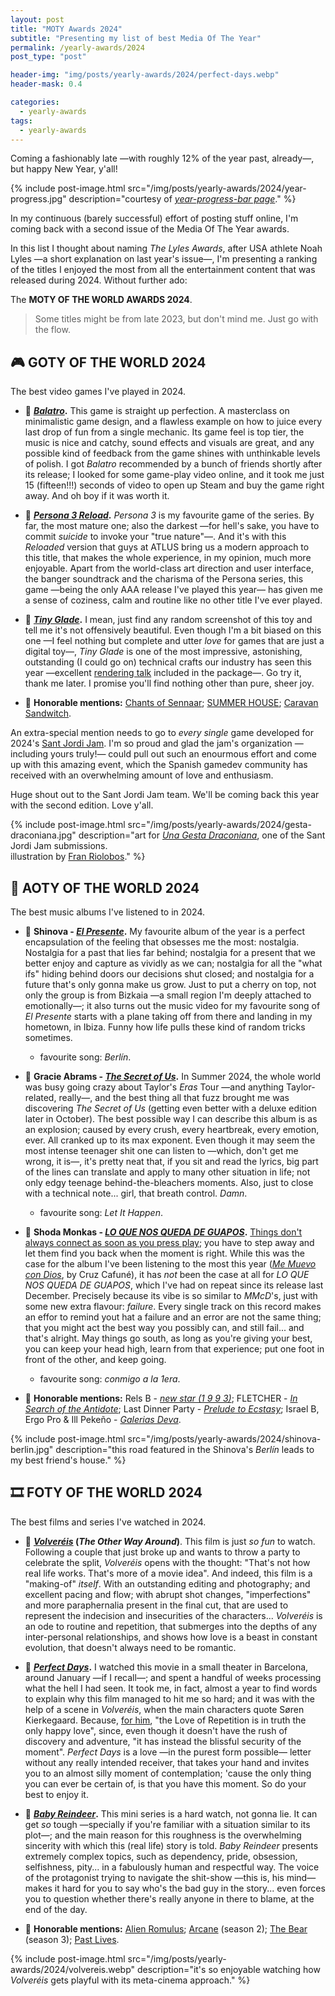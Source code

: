 ```yaml
---
layout: post
title: "MOTY Awards 2024"
subtitle: "Presenting my list of best Media Of The Year"
permalink: /yearly-awards/2024
post_type: "post"

header-img: "img/posts/yearly-awards/2024/perfect-days.webp"
header-mask: 0.4

categories:
  - yearly-awards
tags:
  - yearly-awards
---
```


Coming a fashionably late —with roughly 12% of the year past, already—, but
happy New Year, y'all!

{% include post-image.html src="/img/posts/yearly-awards/2024/year-progress.jpg" description="courtesy of <a href='https://year-progress-bar.pages.dev/'><i>year-progress-bar page</i></a>." %}

In my continuous (barely successful) effort of posting stuff online,
I'm coming back with a second issue of the Media Of The Year awards.

In this list I thought about naming _The Lyles Awards_, after USA athlete
Noah Lyles —a short explanation on last year's issue—, I'm presenting a
ranking of the titles I enjoyed the most from all the entertainment content
that was released during 2024. Without further ado:

The **MOTY OF THE WORLD AWARDS 2024**.

> Some titles might be from late 2023, but don't mind me. Just go with the flow.


## 🎮 GOTY OF THE WORLD 2024

The best video games I've played in 2024.

- 🥇 **[_Balatro_](https://store.steampowered.com/app/2379780/Balatro/).**
This game is straight up perfection. A masterclass on minimalistic game design,
and a flawless example on how to juice every last drop of fun from a single
mechanic. Its game feel is top tier, the music is nice and catchy, sound effects
and visuals are great, and any possible kind of feedback from the game shines with
unthinkable levels of polish. I got _Balatro_ recommended by a bunch of friends
shortly after its release; I looked for some game-play video online, and it took
me just 15 (fifteen!!!) seconds of video to open up Steam and buy the game right
away. And oh boy if it was worth it.

- 🥈 **[_Persona 3 Reload_](https://store.steampowered.com/app/2161700/Persona_3_Reload/).**
_Persona 3_ is my favourite game of the series. By far, the most mature one;
also the darkest —for hell's sake, you have to commit _suicide_ to invoke your
"true nature"—. And it's with this _Reloaded_ version that guys at ATLUS bring
us a modern approach to this title, that makes the whole experience, in
my opinion, much more enjoyable. Apart from the world-class art direction and user
interface, the banger soundtrack and the charisma of the Persona series, this
game —being the only AAA release I've played this year— has given me a sense of
coziness, calm and routine like no other title I've ever played.

- 🥉 **[_Tiny Glade_](https://store.steampowered.com/app/2198150/Tiny_Glade/).**
I mean, just find any random screenshot of this toy and tell me it's not
offensively beautiful. Even though I'm a bit biased on this one —I feel nothing
but complete and utter _love_ for games that are just a digital toy—, _Tiny Glade_
is one of the most impressive, astonishing, outstanding (I could go on) technical
crafts our industry has seen this year —excellent [rendering talk](https://www.youtube.com/watch?v=jusWW2pPnA0)
included in the package—. Go try it, thank me later. I promise you'll find nothing
other than pure, sheer joy.

- 💐 **Honorable mentions:**
[Chants of Sennaar](https://store.steampowered.com/app/1931770/Chants_of_Sennaar/);
[SUMMER HOUSE](https://store.steampowered.com/app/2533960/SUMMERHOUSE/);
[Caravan Sandwitch](https://store.steampowered.com/app/1582650/Caravan_SandWitch/).

An extra-special mention needs to go to _every single_ game developed
for 2024's [Sant Jordi Jam](https://bsky.app/profile/santjordijam.bsky.social).
I'm so proud and glad the jam's organization —including yours truly!—
could pull out such an enourmous effort and come up with this amazing
event, which the Spanish gamedev community has received with an
overwhelming amount of love and enthusiasm.

Huge shout out to the Sant Jordi Jam team. We'll be coming back this
year with the second edition. Love y'all.

{% include post-image.html src="/img/posts/yearly-awards/2024/gesta-draconiana.jpg" description="art for <a href='https://johnnyprat.itch.io/una-gesta-draconiana'><i>Una Gesta Draconiana</i></a>, one of the Sant Jordi Jam submissions.<br>illustration by <a href='https://bsky.app/profile/franxurio.bsky.social'>Fran Riolobos</a>." %}


## 💽 AOTY OF THE WORLD 2024

The best music albums I've listened to in 2024.

- 🥇 **Shinova - [_El Presente_](https://open.spotify.com/album/44OiGgZn2QmOAz926hjxCq?si=OOT2-C0hRSe4NtkxcweCnQ).**
My favourite album of the year is a perfect encapsulation of the feeling
that obsesses me the most: nostalgia. Nostalgia for a past that lies far
behind; nostalgia for a present that we better enjoy and capture as vividly
as we can; nostalgia for all the "what ifs" hiding behind doors our decisions
shut closed; and nostalgia for a future that's only gonna make us grow.
Just to put a cherry on top, not only the group is from Bizkaia —a small
region I'm deeply attached to emotionally—; it also turns out the music
video for my favourite song of _El Presente_ starts with a plane taking off
from there and landing in my hometown, in Ibiza. Funny how life pulls these
kind of random tricks sometimes.
  - favourite song: _Berlín_.

- 🥈 **Gracie Abrams - [_The Secret of Us_](https://open.spotify.com/album/56bdWeO40o3WfAD2Lja4dl?si=a75i_u_OTdS0HhobnT06Ng).**
In Summer 2024, the whole world was busy going crazy about Taylor's _Eras_ Tour
—and anything Taylor-related, really—, and the best thing all that fuzz brought
me was discovering _The Secret of Us_ (getting even better with a deluxe edition
later in October). The best possible way I can describe this album is as an
explosion; caused by every crush, every heartbreak, every emotion, ever. All
cranked up to its max exponent. Even though it may seem the most intense teenager
shit one can listen to —which, don't get me wrong, it is—, it's pretty neat that,
if you sit and read the lyrics, big part of the lines can translate and apply to
many other situation in life; not only edgy teenage behind-the-bleachers moments.
Also, just to close with a technical note... girl, that breath control. _Damn_.
  - favourite song: _Let It Happen_.

- 🥉 **Shoda Monkas - [_LO QUE NOS QUEDA DE GUAPOS_](https://open.spotify.com/album/73YCxZFDNxY1N0Y2AwbecK?si=bxuwUAUWTeSlui1EkuvcoA).**
[Things don't always connect as soon as you press play](https://youtu.be/-8Q4i2XwGY8?t=35);
you have to step away and let them find you back when the moment is right.
While this was the case for the album I've been listening to the most this year
([_Me Muevo con Dios_](https://open.spotify.com/album/7yvmtCjHcBe9DqIVl7AwQT),
by Cruz Cafuné), it has _not_ been the case at all for _LO QUE NOS QUEDA DE GUAPOS_,
which I've had on repeat since its release last December. Precisely because its
vibe is so similar to _MMcD_'s, just with some new extra flavour: _failure_.
Every single track on this record makes an effor to remind yout hat a failure and
an error are not the same thing; that you might act the best way you possibly can,
and still fail... and that's alright. May things go south, as long as you're giving
your best, you can keep your head high, learn from that experience; put one foot in
front of the other, and keep going.
  - favourite song: _conmigo a la 1era_.

- 💐 **Honorable mentions:**
Rels B - [_new star (1 9 9 3)_](https://open.spotify.com/album/6MxVqDR6nACRxGSePfK9y4?si=CMYI2jSXTomZgfSzS70DBQ);
FLETCHER - [_In Search of the Antidote_](https://open.spotify.com/album/1ZXvAPiGoqDXWsLHd3oZ8Q?si=R0JnqPFGRr-6rXPUMjthNw);
Last Dinner Party - [_Prelude to Ecstasy_](https://open.spotify.com/album/1ycq58KRtWt3wFtbuIkvLn?si=Lz-9AWh_TPWj7w7sQWLvrQ);
Israel B, Ergo Pro & Ill Pekeño - [_Galerias Deva_](https://open.spotify.com/album/3rmxjgroZS3EVh9IrIm7dZ?si=G5s3qoJPTkyPvF-jUBFKBw).

{% include post-image.html src="/img/posts/yearly-awards/2024/shinova-berlin.jpg" description="this road featured in the Shinova's <i>Berlín</i> leads to my best friend's house." %}


## 🎞️ FOTY OF THE WORLD 2024

The best films and series I've watched in 2024.

- 🥇 **[_Volveréis_](https://www.justwatch.com/us/movie/the-other-way-around) (_The Other Way Around_)**.
This film is just _so fun_ to watch. Following a couple that just broke up
and wants to throw a party to celebrate the split, _Volveréis_ opens with
the thought: "That's not how real life works. That's more of a movie idea".
And indeed, this film is a "making-of" _itself_. With an outstanding editing
and photography; and excellent pacing and flow; with abrupt shot changes,
"imperfections" and more paraphernalia present in the final cut, that are
used to represent the indecision and insecurities of the characters...
_Volveréis_ is an ode to routine and repetition, that submerges into the
depths of any inter-personal relationships, and shows how love is a beast
in constant evolution, that doesn't always need to be romantic.

- 🥈 **[_Perfect Days_](https://www.justwatch.com/us/movie/perfect-days).**
I watched this movie in a small theater in Barcelona, around January —if
I recall—; and spent a handful of weeks processing what the hell I had seen.
It took me, in fact, almost a year to find words to explain why this film
managed to hit me so hard; and it was with the help of a scene in _Volveréis_,
when the main characters quote Søren Kierkegaard. Because, [for him](https://en.wikipedia.org/wiki/Repetition_(Kierkegaard_book)),
"the Love of Repetition is in truth the only happy love", since, even though it
doesn't have the rush of discovery and adventure, "it has instead the blissful
security of the moment". _Perfect Days_ is a love —in the purest form
possible— letter without any really intended receiver, that takes your hand and
invites you to an almost silly moment of contemplation; 'cause the only thing
you can ever be certain of, is that you have this moment. So do your best to
enjoy it.

- 🥉 **[_Baby Reindeer_](https://www.justwatch.com/us/tv-show/baby-reindeer).**
This mini series is a hard watch, not gonna lie. It can get _so_ tough —specially
if you're familiar with a situation similar to its plot—; and the main reason
for this roughness is the overwhelming sincerity with which this (real life)
story is told. _Baby Reindeer_ presents extremely complex topics, such as dependency,
pride, obsession, selfishness, pity... in a fabulously human and respectful way.
The voice of the protagonist trying to navigate the shit-show —this is, 
his mind— makes it hard for you to say who's the bad guy in the story...
even forces you to question whether there's really anyone in there to blame, at
the end of the day.

- 💐 **Honorable mentions:**
[Alien Romulus](https://www.justwatch.com/us/movie/alien-romulus);
[Arcane](https://www.justwatch.com/us/tv-show/arcane/season-2) (season 2);
[The Bear](https://www.justwatch.com/us/tv-show/the-bear/season-3) (season 3);
[Past Lives](https://www.justwatch.com/us/movie/past-lives).

{% include post-image.html src="/img/posts/yearly-awards/2024/volvereis.webp" description="it's so enjoyable watching how <i>Volveréis</i> gets playful with its meta-cinema approach." %}

